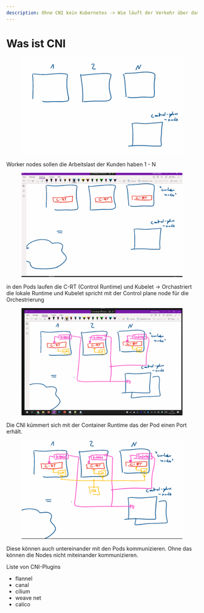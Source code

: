 ```yaml
---
description: Ohne CNI kein Kubernetes -> Wie läuft der Verkehr über das Netzwerk
---
```


# Was ist CNI

<figure><img src=".gitbook/assets/image (3).png" alt=""><figcaption></figcaption></figure>

Worker nodes sollen die Arbeitslast der Kunden haben 1 - N

<figure><img src=".gitbook/assets/image (4).png" alt=""><figcaption></figcaption></figure>



in den Pods laufen die C-RT (Control Runtime) und Kubelet -> Orchastriert die lokale Runtime und Kubelet spricht mit der Control plane node für die Orchestrierung

<figure><img src=".gitbook/assets/image (5).png" alt=""><figcaption></figcaption></figure>

Die CNI kümmert sich mit der Container Runtime das der Pod einen Port erhält.

<figure><img src=".gitbook/assets/image (6).png" alt=""><figcaption></figcaption></figure>

Diese können auch untereinander mit den Pods kommunizieren. Ohne das können die Nodes nicht miteinander kommunizieren.



Liste von CNI-Plugins

* flannel
* canal
* cilium
* weave net
* calico

